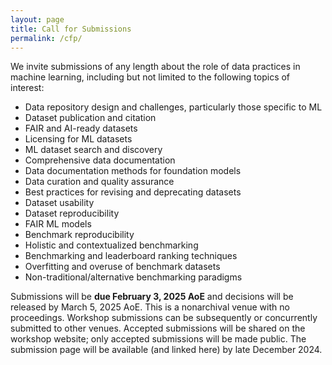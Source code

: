 ```yaml
---
layout: page
title: Call for Submissions
permalink: /cfp/
---
```

We invite submissions of any length about the role of data practices in machine learning, including but not limited to the following topics of interest:
<ul>
<li> Data repository design and challenges, particularly those specific to ML </li>
<li> Dataset publication and citation</li>
<li> FAIR and AI-ready datasets</li>
<li> Licensing for ML datasets</li>
<li> ML dataset search and discovery</li>
<li> Comprehensive data documentation</li>
<li> Data documentation methods for foundation models</li>
<li> Data curation and quality assurance</li>
<li> Best practices for revising and deprecating datasets</li>
<li> Dataset usability</li>
<li> Dataset reproducibility</li>
<li> FAIR ML models</li>
<li> Benchmark reproducibility</li>
<li> Holistic and contextualized benchmarking</li>
<li> Benchmarking and leaderboard ranking techniques</li>
<li> Overfitting and overuse of benchmark datasets</li>
<li> Non-traditional/alternative benchmarking paradigms</li>
</ul>

Submissions will be <b>due February 3, 2025 AoE</b> and decisions will be released by March 5, 2025 AoE.
This is a nonarchival venue with no proceedings. Workshop submissions can be subsequently or concurrently submitted to other venues. Accepted submissions will be shared on the workshop website; only accepted submissions will be made public. The submission page will be available (and linked here) by late December 2024.